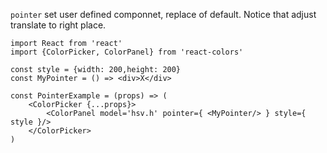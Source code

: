 `pointer` set user defined componnet, replace of default. Notice that adjust translate to right place.

```
import React from 'react'
import {ColorPicker, ColorPanel} from 'react-colors'

const style = {width: 200,height: 200}
const MyPointer = () => <div>X</div>

const PointerExample = (props) => (
	<ColorPicker {...props}>
		<ColorPanel model='hsv.h' pointer={ <MyPointer/> } style={ style }/>
	</ColorPicker>
)
```
